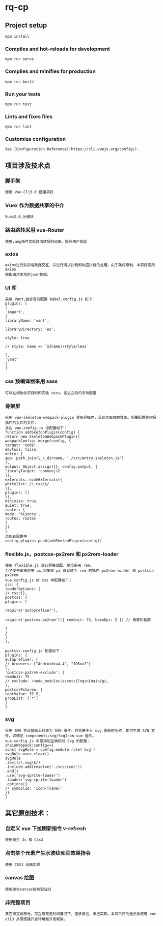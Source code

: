 # rq-cp

## Project setup

```
npm install
```

### Compiles and hot-reloads for development

```
npm run serve
```

### Compiles and minifies for production

```
npm run build
```

### Run your tests

```
npm run test
```

### Lints and fixes files

```
npm run lint
```

### Customize configuration

```
See [Configuration Reference](https://cli.vuejs.org/config/).
```

## 项目涉及技术点

### 脚手架

```
使用 Vue-Cli3.0 搭建项目
```

### Vuex 作为数据共享的中介

```
Vuex2.0,分模块
```

### 路由跳转采用 vue-Router

```
使用vueg插件实现路由转场的动画，提升用户体验
```

### axios

```
axios进行前后端数据交互，并进行请求拦截和响应拦截的处理，由于条件限制，本项目使用axios
模拟请求本地的json数据。
```

### UI 库

```
采用 Vant,结合官网配置 babel.config.js 如下：
plugins: [
[
'import',
{
libraryName: 'vant',

libraryDirectory: 'es',

style: true

// style: name => `${name}/style/less`

},
'vant'
]
]
```

### css 预编译器采用 sass

```
可以在初始化项目时即安装 sass，省去之后的手动配置
```

### 骨架屏

```
采用 vue-skeleton-webpack-plugin 骨架屏插件，呈现页面前的骨架。需要配置骨架屏插件的入口的文件，
并在 vue.config.js 中配置如下：
function addSketonPlugin(config) {
return new SkeletonWebpackPlugin({
webpackConfig: merge(config, {
target: 'node',
devtool: false,
entry: {
app: path.join(\_\_dirname, './src/entry-skeleton.js')
},
output: Object.assign({}, config.output, {
libraryTarget: 'commonjs2'
}),
externals: nodeExternals({
whitelist: /\.css\$/
}),
plugins: []
}),
minimize: true,
quiet: true,
router: {
mode: 'history',
routes: routes
}
})
}
添加到配置中
config.plugins.push(addSketonPlugin(config))
```

### flexible.js，postcss-px2rem 和 px2rem-loader

```
使用 flexible.js 进行屏幕适配，单位采用 rem。
为了便于直接使用 px,需安装 px 自动转为 rem 的插件 px2rem-loader 和 postcss-px2rem
vue.config.js 的 css 中配置如下：
css: {
loaderOptions: {
// css:{},
postcss: {
plugins: [

require('autoprefixer'),

require('postcss-px2rem')({ remUnit: 75, baseDpr: 2 }) // 换算的基数

]
}
}
},

postcss.config.js 配置如下：
plugins: {
autoprefixer: {
// browsers: ["Android>=4.4", "IOS>=7"]
},
'postcss-px2rem-exclude': {
remUnit: 75
// exclude: /node_modules|assets|login|main/gi,
},
postcssPxtorem: {
rootValue: 37.5,
propList: ['*']
}
}
```

### svg

```
采用 SVG 在此基础上封装为 SVG 组件，只需要传入 svg 图标的名称，即可生成 SVG 文件。详情见 components/svg/SvgIcon.vue 组件。
vue.config.js 中需添加正确识别 Svg 的配置：
chainWebpack:config=>{
const svgRule = config.module.rule('svg')
svgRule.uses.clear()
svgRule
.test(/\.svg\$/)
.include.add(resolve('./src/icon'))
.end()
.use('svg-sprite-loader')
.loader('svg-sprite-loader')
.options({
// symbolId: 'icon-[name]'
})
}
```

## 其它原创技术：

### 自定义 vue 下拉刷新指令 v-refresh

```
使用原生 Js 和 Css3
```

### 点击某个元素产生水波纹动画效果指令

```
使用 CSS3 动画实现
```

### canvas 绘图

```
使用原生canvas绘制验证码
```

### 非完整项目

```
其它待完成部分，可在有充足时间情况下，逐步推进，渐进实现。本项目目的是熟悉使用 vue-cli3 从零搭建开发环境和开发框架。
```
